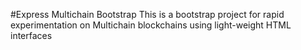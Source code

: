 #Express Multichain Bootstrap
This is a bootstrap project for rapid experimentation on Multichain blockchains using light-weight HTML interfaces
